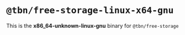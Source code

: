 # `@tbn/free-storage-linux-x64-gnu`

This is the **x86_64-unknown-linux-gnu** binary for `@tbn/free-storage`
